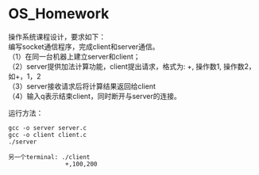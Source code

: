 # OS_Homework

操作系统课程设计，要求如下：   
编写socket通信程序，完成client和server通信。    
（1）在同一台机器上建立server和client；   
（2）server提供加法计算功能，client提出请求，格式为: +, 操作数1, 操作数2，如+，1，2   
（3）server接收请求后将计算结果返回给client   
（4）输入q表示结束client，同时断开与server的连接。   

运行方法：    
```shell
gcc -o server server.c
gcc -o client client.c
./server

另一个terminal: ./client
                +,100,200
```

